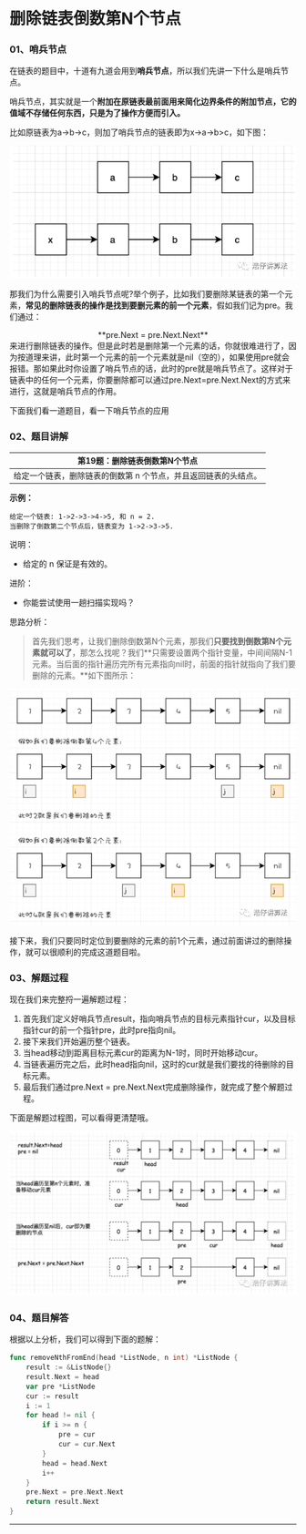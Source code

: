 # 删除链表倒数第N个节点

### 01、哨兵节点

在链表的题目中，十道有九道会用到**哨兵节点**，所以我们先讲一下什么是哨兵节点。

哨兵节点，其实就是一个**附加在原链表最前面用来简化边界条件的附加节点，它的值域不存储任何东西，只是为了操作方便而引入。**

比如原链表为a->b->c，则加了哨兵节点的链表即为x->a->b>c，如下图：

<img src="101/1.png" alt="PNG" style="zoom:80%;" />

<bra>

那我们为什么需要引入哨兵节点呢?举个例子，比如我们要删除某链表的第一个元素，**常见的删除链表的操作是找到要删元素的前一个元素**，假如我们记为pre。我们通过：

<center>**pre.Next = pre.Next.Next**</center>
来进行删除链表的操作。但是此时若是删除第一个元素的话，你就很难进行了，因为按道理来讲，此时第一个元素的前一个元素就是nil（空的），如果使用pre就会报错。那如果此时你设置了哨兵节点的话，此时的pre就是哨兵节点了。这样对于链表中的任何一个元素，你要删除都可以通过pre.Next=pre.Next.Next的方式来进行，这就是哨兵节点的作用。

下面我们看一道题目，看一下哨兵节点的应用

### 02、题目讲解

| 第19题：删除链表倒数第N个节点                                |
| ------------------------------------------------------------ |
| 给定一个链表，删除链表的倒数第 n 个节点，并且返回链表的头结点。 |

**示例：**

```
给定一个链表: 1->2->3->4->5, 和 n = 2.
当删除了倒数第二个节点后，链表变为 1->2->3->5.
```

说明：

- 给定的 n 保证是有效的。

进阶：

- 你能尝试使用一趟扫描实现吗？

<bra>

思路分析：

> 首先我们思考，让我们删除倒数第N个元素，那我们**只要找到倒数第N个元素就可以了**，那怎么找呢？我们**只需要设置两个指针变量，中间间隔N-1元素。当后面的指针遍历完所有元素指向nil时，前面的指针就指向了我们要删除的元素。**如下图所示：

<img src="101/2.png" alt="PNG" style="zoom:80%;" />

接下来，我们只要同时定位到要删除的元素的前1个元素，通过前面讲过的删除操作，就可以很顺利的完成这道题目啦。

### 03、解题过程

现在我们来完整捋一遍解题过程：

1. 首先我们定义好哨兵节点result，指向哨兵节点的目标元素指针cur，以及目标指针cur的前一个指针pre，此时pre指向nil。
2. 接下来我们开始遍历整个链表。
3. 当head移动到距离目标元素cur的距离为N-1时，同时开始移动cur。
4. 当链表遍历完之后，此时head指向nil，这时的cur就是我们要找的待删除的目标元素。
5. 最后我们通过pre.Next = pre.Next.Next完成删除操作，就完成了整个解题过程。

下面是解题过程图，可以看得更清楚哦。

<img src="101/3.jpeg" alt="PNG" style="zoom: 67%;" />

### 04、题目解答

根据以上分析，我们可以得到下面的题解：

```go
func removeNthFromEnd(head *ListNode, n int) *ListNode {
    result := &ListNode{}
    result.Next = head
    var pre *ListNode
    cur := result
    i := 1
    for head != nil {
        if i >= n {
            pre = cur
            cur = cur.Next
        }
        head = head.Next
        i++
    }
    pre.Next = pre.Next.Next
    return result.Next
}
```

------

